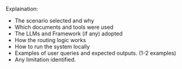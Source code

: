 Explaination:
- The scenario selected and why
- Which documents and tools were used
- The LLMs and Framework (if any) adopted
- How the routing logic works
- How to run the system locally
- Examples of user queries and expected outputs. (1-2 examples)
- Any limitation identified.
 